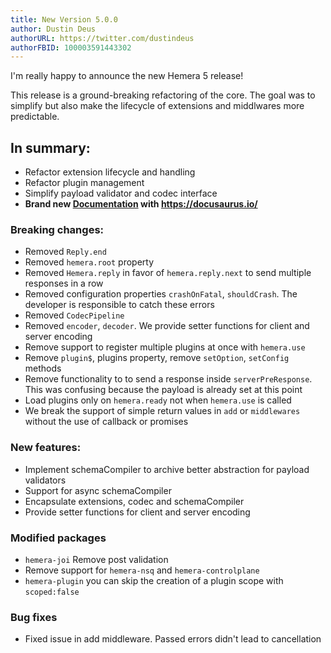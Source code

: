 ```yaml
---
title: New Version 5.0.0
author: Dustin Deus
authorURL: https://twitter.com/dustindeus
authorFBID: 100003591443302
---
```


I'm really happy to announce the new Hemera 5 release!

This release is a ground-breaking refactoring of the core. The goal was to simplify but also make the lifecycle of extensions and middlwares more predictable.

## In summary:

* Refactor extension lifecycle and handling
* Refactor plugin management
* Simplify payload validator and codec interface
* **Brand new [Documentation](https://hemerajs.github.io/hemera/) with https://docusaurus.io/**

### Breaking changes:

* Removed `Reply.end`
* Removed `hemera.root` property
* Removed `Hemera.reply` in favor of `hemera.reply.next` to send multiple responses in a row
* Removed configuration properties `crashOnFatal`, `shouldCrash`. The developer is responsible to catch these errors
* Removed `CodecPipeline`
* Removed `encoder`, `decoder`. We provide setter functions for client and server encoding
* Remove support to register multiple plugins at once with `hemera.use`
* Remove `plugin$`, plugins property, remove `setOption`, `setConfig` methods
* Remove functionality to to send a response inside `serverPreResponse`. This was confusing because the payload is already set at this point
* Load plugins only on `hemera.ready` not when `hemera.use` is called
* We break the support of simple return values in `add` or `middlewares` without the use of callback or promises

### New features:

* Implement schemaCompiler to archive better abstraction for payload validators
* Support for async schemaCompiler
* Encapsulate extensions, codec and schemaCompiler
* Provide setter functions for client and server encoding

### Modified packages

* `hemera-joi` Remove post validation
* Remove support for `hemera-nsq` and `hemera-controlplane`
* `hemera-plugin` you can skip the creation of a plugin scope with `scoped:false`

### Bug fixes

* Fixed issue in add middleware. Passed errors didn't lead to cancellation

